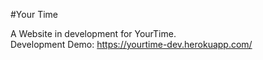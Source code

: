 #Your Time

A Website in development for YourTime.
<br>
Development Demo: https://yourtime-dev.herokuapp.com/